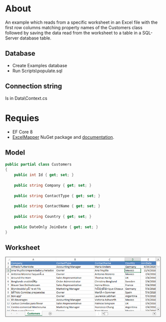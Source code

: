 ﻿# About

An example which reads from a specific worksheet in an Excel file with the first row columns matching property names of the Customers class followed by saving the data read from the worksheet to a table in a SQL-Server database table.

## Database

- Create Examples database
- Run Scripts\populate.sql

## Connection string

Is in Data\Context.cs

# Requies

- EF Core 8
- [ExcelMapper](https://www.nuget.org/packages/ExcelMapper/5.2.568?_src=template) NuGet package and [documentation](https://github.com/mganss/ExcelMapper/tree/master).

## Model

```csharp
public partial class Customers
{
    public int Id { get; set; }

    public string Company { get; set; }

    public string ContactType { get; set; }

    public string ContactName { get; set; }

    public string Country { get; set; }

    public DateOnly JoinDate { get; set; }
}
```

## Worksheet

![Excel](assets/excel.png)